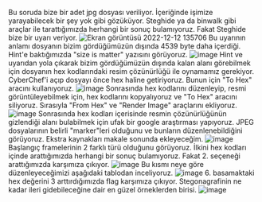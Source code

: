 
Bu soruda bize bir adet jpg dosyası veriliyor. İçeriğinde işimize yarayabilecek bir şey yok gibi gözüküyor. Steghide ya da binwalk gibi araçlar ile tarattığımızda herhangi bir sonuç bulamıyoruz. Fakat Steghide bize bir uyarı veriyor.
![Ekran görüntüsü 2022-12-12 135706](https://user-images.githubusercontent.com/88983987/207029027-ed381d94-5642-4471-97f9-7c7cd78ae8ff.png)
Bu uyarının anlamı dosyanın bizim gördüğümüzün dışında 4539 byte daha içerdiği. Hint'e baktığımızda "size is matter" yazısını görüyoruz. 
![image](https://user-images.githubusercontent.com/88983987/207029134-d21ad4a0-8e30-4422-95d1-63f0c5712c6c.png)
Hint ve uyarıdan yola çıkarak bizim gördüğümüzün dışında kalan alanı görebilmek için dosyanın hex kodlarındaki resim çözünürlüğü ile oynamamız gerekiyor.
CyberChef'i açıp dosyayı önce hex haline getiriyoruz. Bunun için "To Hex" aracını kullanıyoruz.
![image](https://user-images.githubusercontent.com/88983987/207029344-3bc93e22-9e09-4dfe-a107-0ddd3895add9.png)
Sonrasında hex kodlarını düzenleyip, resmi görüntüleyebilmek için, hex kodlarını kopyalıyoruz ve "To Hex" aracını siliyoruz. Sırasıyla "From Hex" ve "Render Image" araçlarını ekliyoruz.
![image](https://user-images.githubusercontent.com/88983987/207029597-afc30350-ea3e-423a-9602-9f0490a989ab.png)
Sonrasında hex kodları içerisinde resmin çözünürlüğünün gizlendiği alanı bulabilmek için ufak bir google araştırması yapıyoruz. JPEG dosyalarının belirli "marker"leri olduğunu ve bunların düzenlenebildiğini görüyoruz. Ekstra kaynakları makale sonunda ekleyeceğim.
![image](https://user-images.githubusercontent.com/88983987/207029934-c1b84aea-f5c8-4806-bd20-d06b32ee0839.png)
Başlangıç framelerinin 2 farklı türü olduğunu görüyoruz. İlkini hex kodları içinde arattığımızda herhangi bir sonuç bulamıyoruz. Fakat 2. seçeneği arattığımızda karşımıza çıkıyor.
![image](https://user-images.githubusercontent.com/88983987/207030142-9644f4da-9be2-485b-8832-f75737b98d90.png)
Bu kısmı neye göre düzenleyeceğimizi aşağıdaki tablodan inceliyoruz.
![image](https://user-images.githubusercontent.com/88983987/207030612-22901216-c55b-4e3a-a3f1-aac41791c381.png)
6. basamaktaki hex değerini 3 arttırdığımızda flag karşımıza çıkıyor. Stegonagrafinin ne kadar ileri gidebileceğine dair en güzel örneklerden birisi.
![image](https://user-images.githubusercontent.com/88983987/207030831-c4bf59a0-456e-42fa-8a65-83db97d6d90b.png)
